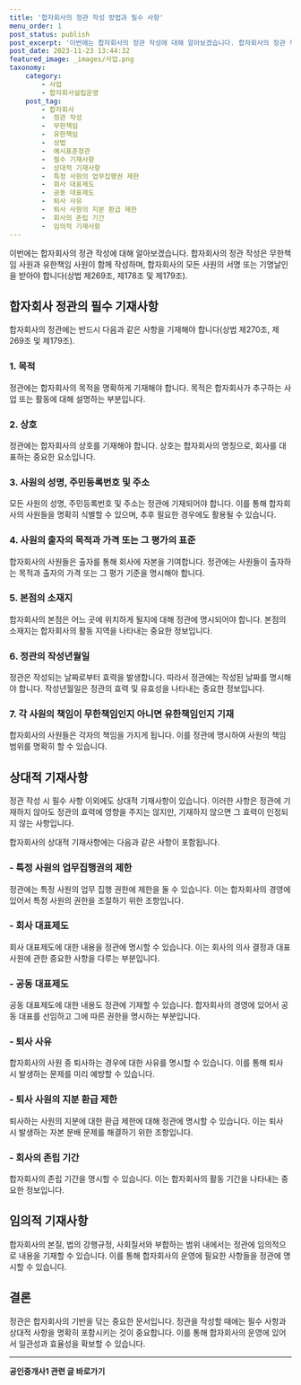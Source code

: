 ```yaml
---
title: '합자회사의 정관 작성 방법과 필수 사항'
menu_order: 1
post_status: publish
post_excerpt: '이번에는 합자회사의 정관 작성에 대해 알아보겠습니다. 합자회사의 정관 작성은 무한책임 사원과 유한책임 사원이 함께 작성하며, 합자회사의 모든 사원의 서명 또는 기명날인을 받아야 합니다 상법 제269조, 제178조 및 제179조 .'
post_date: 2023-11-23 13:44:32
featured_image: _images/사업.png
taxonomy:
    category:
        - 사업
        - 합자회사설립운영
    post_tag:
        - 합자회사
        -  정관 작성
        -  무한책임
        -  유한책임
        -  상법
        -  예시표준정관
        -  필수 기재사항
        -  상대적 기재사항
        -  특정 사원의 업무집행권 제한
        -  회사 대표제도
        -  공동 대표제도
        -  퇴사 사유
        -  퇴사 사원의 지분 환급 제한
        -  회사의 존립 기간
        -  임의적 기재사항
---
```



이번에는 합자회사의 정관 작성에 대해 알아보겠습니다. 합자회사의 정관 작성은 무한책임 사원과 유한책임 사원이 함께 작성하며, 합자회사의 모든 사원의 서명 또는 기명날인을 받아야 합니다(상법 제269조, 제178조 및 제179조).

## 합자회사 정관의 필수 기재사항

합자회사의 정관에는 반드시 다음과 같은 사항을 기재해야 합니다(상법 제270조, 제269조 및 제179조).

### 1. 목적

정관에는 합자회사의 목적을 명확하게 기재해야 합니다. 목적은 합자회사가 추구하는 사업 또는 활동에 대해 설명하는 부분입니다.

### 2. 상호

정관에는 합자회사의 상호를 기재해야 합니다. 상호는 합자회사의 명칭으로, 회사를 대표하는 중요한 요소입니다.

### 3. 사원의 성명, 주민등록번호 및 주소

모든 사원의 성명, 주민등록번호 및 주소는 정관에 기재되어야 합니다. 이를 통해 합자회사의 사원들을 명확히 식별할 수 있으며, 추후 필요한 경우에도 활용될 수 있습니다.

### 4. 사원의 출자의 목적과 가격 또는 그 평가의 표준

합자회사의 사원들은 출자를 통해 회사에 자본을 기여합니다. 정관에는 사원들이 출자하는 목적과 출자의 가격 또는 그 평가 기준을 명시해야 합니다.

### 5. 본점의 소재지

합자회사의 본점은 어느 곳에 위치하게 될지에 대해 정관에 명시되어야 합니다. 본점의 소재지는 합자회사의 활동 지역을 나타내는 중요한 정보입니다.

### 6. 정관의 작성년월일

정관은 작성되는 날짜로부터 효력을 발생합니다. 따라서 정관에는 작성된 날짜를 명시해야 합니다. 작성년월일은 정관의 효력 및 유효성을 나타내는 중요한 정보입니다.

### 7. 각 사원의 책임이 무한책임인지 아니면 유한책임인지 기재

합자회사의 사원들은 각자의 책임을 가지게 됩니다. 이를 정관에 명시하여 사원의 책임 범위를 명확히 할 수 있습니다.

## 상대적 기재사항

정관 작성 시 필수 사항 이외에도 상대적 기재사항이 있습니다. 이러한 사항은 정관에 기재하지 않아도 정관의 효력에 영향을 주지는 않지만, 기재하지 않으면 그 효력이 인정되지 않는 사항입니다.

합자회사의 상대적 기재사항에는 다음과 같은 사항이 포함됩니다.

### - 특정 사원의 업무집행권의 제한

정관에는 특정 사원의 업무 집행 권한에 제한을 둘 수 있습니다. 이는 합자회사의 경영에 있어서 특정 사원의 권한을 조절하기 위한 조항입니다.

### - 회사 대표제도

회사 대표제도에 대한 내용을 정관에 명시할 수 있습니다. 이는 회사의 의사 결정과 대표 사원에 관한 중요한 사항을 다루는 부분입니다.

### - 공동 대표제도

공동 대표제도에 대한 내용도 정관에 기재할 수 있습니다. 합자회사의 경영에 있어서 공동 대표를 선임하고 그에 따른 권한을 명시하는 부분입니다.

### - 퇴사 사유

합자회사의 사원 중 퇴사하는 경우에 대한 사유를 명시할 수 있습니다. 이를 통해 퇴사 시 발생하는 문제를 미리 예방할 수 있습니다.

### - 퇴사 사원의 지분 환급 제한

퇴사하는 사원의 지분에 대한 환급 제한에 대해 정관에 명시할 수 있습니다. 이는 퇴사 시 발생하는 자본 분배 문제를 해결하기 위한 조항입니다.

### - 회사의 존립 기간

합자회사의 존립 기간을 명시할 수 있습니다. 이는 합자회사의 활동 기간을 나타내는 중요한 정보입니다.

## 임의적 기재사항

합자회사의 본질, 법의 강행규정, 사회질서와 부합하는 범위 내에서는 정관에 임의적으로 내용을 기재할 수 있습니다. 이를 통해 합자회사의 운영에 필요한 사항들을 정관에 명시할 수 있습니다.

## 결론

정관은 합자회사의 기반을 닦는 중요한 문서입니다. 정관을 작성할 때에는 필수 사항과 상대적 사항을 명확히 포함시키는 것이 중요합니다. 이를 통해 합자회사의 운영에 있어서 일관성과 효율성을 확보할 수 있습니다.
<!-- wp:separator -->
<hr class="wp-block-separator has-alpha-channel-opacity"/>
<!-- /wp:separator -->

<!-- wp:group {"backgroundColor":"base","layout":{"type":"constrained"}} -->
<div class="wp-block-group has-base-background-color has-background"><!-- wp:paragraph {"align":"center","fontSize":"medium"} -->
<p class="has-text-align-center has-large-font-size"><strong>공인중개사1 관련 글 바로가기</strong></p>
<!-- /wp:paragraph -->


<!-- wp:latest-posts
{"categories":[{"id":22617,"count":19,"description":"","link":"https://uknowlaw.com/category/%ea%b3%b5%ec%9d%b8%ec%a4%91%ea%b0%9c%ec%82%ac1/","name":"공인중개사1","slug":"공인중개사1","taxonomy":"category","parent":0,"meta":[],"_links":{"self":[{"href":"https://uknowlaw.com/wp-json/wp/v2/categories/22617"}],"collection":[{"href":"https://uknowlaw.com/wp-json/wp/v2/categories"}],"about":[{"href":"https://uknowlaw.com/wp-json/wp/v2/taxonomies/category"}],"wp:post_type":[{"href":"https://uknowlaw.com/wp-json/wp/v2/posts?categories=22617"}],"curies":[{"name":"wp","href":"https://api.w.org/{rel}","templated":true}]}}],"postsToShow":100,"excerptLength":28,"postLayout":"grid","columns":2,"featuredImageAlign":"left","featuredImageSizeSlug":"large","fontSize":"small"} /--></div>
<!-- /wp:group -->